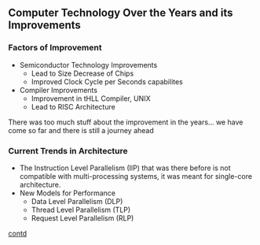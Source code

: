 ## Computer Technology Over the Years and its Improvements

 ### Factors of Improvement 
- Semiconductor Technology Improvements
    - Lead to Size Decrease of Chips
    - Improved Clock Cycle per Seconds capabilites
- Compiler Improvements
    - Improvement in tHLL Compiler, UNIX
    - Lead to RISC Architecture

There was too much stuff about the improvement in the years... we have come so far and there is still a journey ahead

### Current Trends in Architecture
+ The Instruction Level Parallelism (IlP) that was there before is not compatible with multi-processing systems, it was meant for single-core architecture.
+ New Models for Performance
    - Data Level Parallelism (DLP)
    - Thread Level Parallelism (TLP)
    - Request Level Parallelism (RLP)

[contd](./Jan7.md)